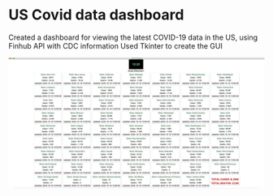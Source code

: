 # US Covid data dashboard
Created a dashboard for viewing the latest COVID-19 data in the US, using Finhub API with CDC information
Used Tkinter to create the GUI

![Image](https://github.com/avivwachman/covid_proj-personalProject-Python/blob/main/Images/main_photo.jpg)
